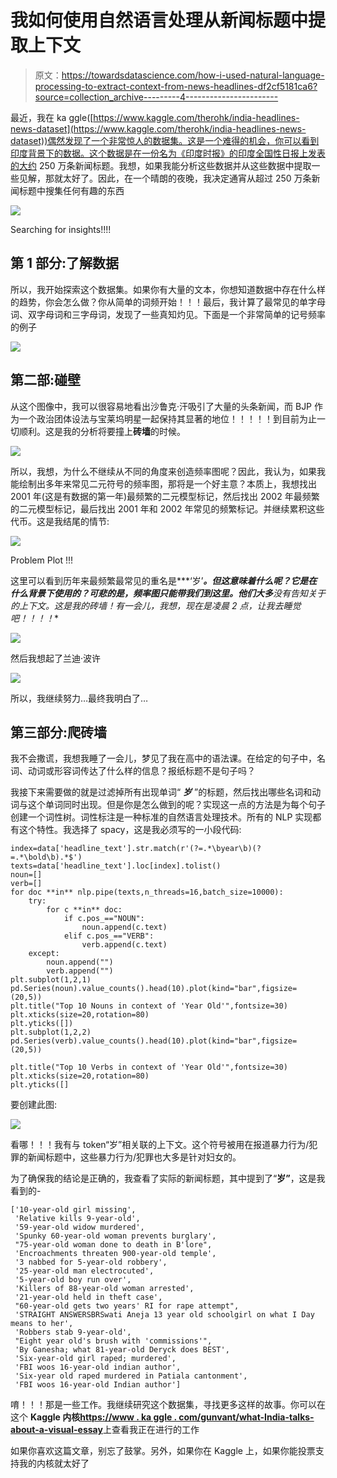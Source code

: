 # 我如何使用自然语言处理从新闻标题中提取上下文

> 原文：<https://towardsdatascience.com/how-i-used-natural-language-processing-to-extract-context-from-news-headlines-df2cf5181ca6?source=collection_archive---------4----------------------->

最近，我在 ka ggle([https://www.kaggle.com/therohk/india-headlines-news-dataset](https://www.kaggle.com/therohk/india-headlines-news-dataset))偶然发现了一个非常惊人的数据集。这是一个难得的机会，你可以看到印度背景下的数据。这个数据是在一份名为《印度时报》的印度全国性日报上发表的大约 250 万条新闻标题。我想，如果我能分析这些数据并从这些数据中提取一些见解，那就太好了。因此，在一个晴朗的夜晚，我决定通宵从超过 250 万条新闻标题中搜集任何有趣的东西

![](img/11955ee0b714ec6028fe3a34d33cefeb.png)

Searching for insights!!!!

## 第 1 部分:了解数据

所以，我开始探索这个数据集。如果你有大量的文本，你想知道数据中存在什么样的趋势，你会怎么做？你从简单的词频开始！！！最后，我计算了最常见的单字母词、双字母词和三字母词，发现了一些真知灼见。下面是一个非常简单的记号频率的例子

![](img/413b1ab6e872f3eadb993c4aef8b82e7.png)

## **第二部:碰壁**

从这个图像中，我可以很容易地看出沙鲁克·汗吸引了大量的头条新闻，而 BJP 作为一个政治团体设法与宝莱坞明星一起保持其显著的地位！！！！！到目前为止一切顺利。这是我的分析将要撞上**砖墙**的时候。

![](img/8188f583a502ce65a334413b28e992fc.png)

所以，我想，为什么不继续从不同的角度来创造频率图呢？因此，我认为，如果我能绘制出多年来常见二元符号的频率图，那将是一个好主意？本质上，我想找出 2001 年(这是有数据的第一年)最频繁的二元模型标记，然后找出 2002 年最频繁的二元模型标记，最后找出 2001 年和 2002 年常见的频繁标记。并继续累积这些代币。这是我结尾的情节:

![](img/bcd1deb181a36f3b3b72cfde35f486b3.png)

Problem Plot !!!

这里可以看到历年来最频繁最常见的重名是***‘岁’***。但这意味着什么呢？它是在什么背景下使用的？可悲的是，频率图只能带我们到这里。他们大多**没有告知**关于**的上下文。这是我的砖墙！有一会儿，我想，现在是凌晨 2 点，让我去睡觉吧！！！！**

![](img/fd6ce85d926ad325b3f7a36e7ea99729.png)

然后我想起了兰迪·波许

![](img/d6d7544ac1d0d55c43b3e5cb9589611f.png)

所以，我继续努力…最终我明白了…

## **第三部分:爬砖墙**

我不会撒谎，我想我睡了一会儿，梦见了我在高中的语法课。在给定的句子中，名词、动词或形容词传达了什么样的信息？报纸标题不是句子吗？

我接下来需要做的就是过滤掉所有出现单词“ ***岁*** ”的标题，然后找出哪些名词和动词与这个单词同时出现。但是你是怎么做到的呢？实现这一点的方法是为每个句子创建一个词性树。词性标注是一种标准的自然语言处理技术。所有的 NLP 实现都有这个特性。我选择了 spacy，这是我必须写的一小段代码:

```
index=data['headline_text'].str.match(r'(?=.*\byear\b)(?=.*\bold\b).*$')
texts=data['headline_text'].loc[index].tolist()
noun=[]
verb=[]
for doc **in** nlp.pipe(texts,n_threads=16,batch_size=10000):
    try:
        for c **in** doc:
            if c.pos_=="NOUN":
                noun.append(c.text)
            elif c.pos_=="VERB":
                verb.append(c.text)            
    except:
        noun.append("")
        verb.append("")
plt.subplot(1,2,1)
pd.Series(noun).value_counts().head(10).plot(kind="bar",figsize=(20,5))
plt.title("Top 10 Nouns in context of 'Year Old'",fontsize=30)
plt.xticks(size=20,rotation=80)
plt.yticks([])
plt.subplot(1,2,2)
pd.Series(verb).value_counts().head(10).plot(kind="bar",figsize=(20,5))

plt.title("Top 10 Verbs in context of 'Year Old'",fontsize=30)
plt.xticks(size=20,rotation=80)
plt.yticks([]
```

要创建此图:

![](img/f3aecb41616053ee3aa4de1d65647742.png)

看哪！！！我有与 token“岁”相关联的上下文。这个符号被用在报道暴力行为/犯罪的新闻标题中，这些暴力行为/犯罪也大多是针对妇女的。

为了确保我的结论是正确的，我查看了实际的新闻标题，其中提到了“**岁”**，这是我看到的-

```
['10-year-old girl missing',
 'Relative kills 9-year-old',
 '59-year-old widow murdered',
 'Spunky 60-year-old woman prevents burglary',
 "75-year-old woman done to death in B'lore",
 'Encroachments threaten 900-year-old temple',
 '3 nabbed for 5-year-old robbery',
 '25-year-old man electrocuted',
 '5-year-old boy run over',
 'Killers of 88-year-old woman arrested',
 '21-year-old held in theft case',
 "60-year-old gets two years' RI for rape attempt",
 'STRAIGHT ANSWERSBRSwati Aneja 13 year old schoolgirl on what I Day means to her',
 'Robbers stab 9-year-old',
 "Eight year old's brush with 'commissions'",
 'By Ganesha; what 81-year-old Deryck does BEST',
 'Six-year-old girl raped; murdered',
 'FBI woos 16-year-old indian author',
 'Six-year old raped murdered in Patiala cantonment',
 'FBI woos 16-year-old Indian author']
```

唷！！！那是一些工作。我继续研究这个数据集，寻找更多这样的故事。你可以在这个 **Kaggle 内核**[**https://www . ka ggle . com/gunvant/what-India-talks-about-a-visual-essay**](https://www.kaggle.com/gunnvant/what-india-talks-about-a-visual-essay)上查看我正在进行的工作

如果你喜欢这篇文章，别忘了鼓掌。另外，如果你在 Kaggle 上，如果你能投票支持我的内核就太好了